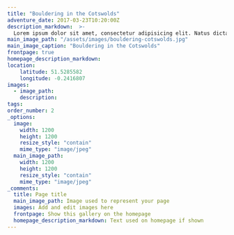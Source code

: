 ```yaml
---
title: "Bouldering in the Cotswolds"
adventure_date: 2017-03-23T10:20:00Z
description_markdown:  >-
  Lorem ipsum dolor sit amet, consectetur adipisicing elit. Natus dicta molestias illo facilis! Id incidunt quae beatae, minus tempore, vero velit reprehenderit sed qui mollitia cumque non quam, placeat inventore!
main_image_path: "/assets/images/bouldering-cotswolds.jpg"
main_image_caption: "Bouldering in the Cotswolds"
frontpage: true
homepage_description_markdown:
location:
    latitude: 51.5285582
    longitude: -0.2416807
images:
  - image_path:
    description:
tags: 
order_number: 2
_options:
  image:
    width: 1200
    height: 1200
    resize_style: "contain"
    mime_type: "image/jpeg"
  main_image_path:
    width: 1200
    height: 1200
    resize_style: "contain"
    mime_type: "image/jpeg"
_comments:
  title: Page title
  main_image_path: Image used to represent your page
  images: Add and edit images here
  frontpage: Show this gallery on the homepage
  homepage_description_markdown: Text used on homepage if shown
---
```


